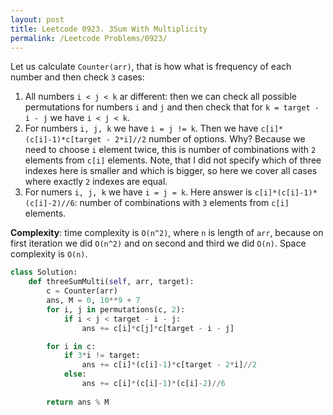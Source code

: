 ```yaml
---
layout: post
title: Leetcode 0923. 3Sum With Multiplicity
permalink: /Leetcode Problems/0923/
---
```


Let us calculate `Counter(arr)`, that is how what is frequency of each number and then check `3` cases:
1. All numbers `i < j < k` ar different: then we can check all possible permutations for numbers `i` and `j` and then check that for `k = target - i - j` we have `i < j < k`.
2. For numbers `i, j, k` we have `i = j != k`. Then we have `c[i]*(c[i]-1)*c[target - 2*i]//2` number of options. Why? Because we need to choose `i` element twice, this is number of combinations with `2` elements from `c[i]` elements. Note, that I did not specify which of three indexes here is smaller and which is bigger, so here we cover all cases where exactly `2` indexes are equal.
3. For numers `i, j, k` we have `i = j = k`. Here answer is `c[i]*(c[i]-1)*(c[i]-2)//6`: number of combinations with `3` elements from `c[i]` elements.

**Complexity**: time complexity is `O(n^2)`, where `n` is length of `arr`, because on first iteration we did `O(n^2)` and on second and third we did `O(n)`. Space complexity is `O(n)`.

```python
class Solution:
    def threeSumMulti(self, arr, target):
        c = Counter(arr)
        ans, M = 0, 10**9 + 7
        for i, j in permutations(c, 2):
            if i < j < target - i - j:
                ans += c[i]*c[j]*c[target - i - j]

        for i in c:
            if 3*i != target:
                ans += c[i]*(c[i]-1)*c[target - 2*i]//2
            else:
                ans += c[i]*(c[i]-1)*(c[i]-2)//6
                
        return ans % M
```